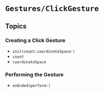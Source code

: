 # ``Gestures/ClickGesture``

## Topics

### Creating a Click Gesture

- ``init(count:coordinateSpace:)``
- ``count``
- ``coordinateSpace``

### Performing the Gesture

- ``onEnded(perform:)``

